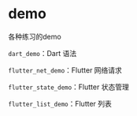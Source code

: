 # demo
各种练习的demo

`dart_demo`：Dart 语法

`flutter_net_demo`：Flutter 网络请求

`flutter_state_demo`：Flutter 状态管理

`flutter_list_demo`：Flutter 列表
